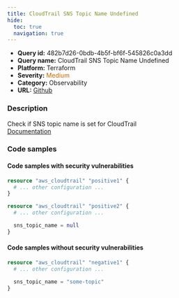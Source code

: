 ```yaml
---
title: CloudTrail SNS Topic Name Undefined
hide:
  toc: true
  navigation: true
---
```


<style>
  .highlight .hll {
    background-color: #ff171742;
  }
  .md-content {
    max-width: 1100px;
    margin: 0 auto;
  }
</style>

-   **Query id:** 482b7d26-0bdb-4b5f-bf6f-545826c0a3dd
-   **Query name:** CloudTrail SNS Topic Name Undefined
-   **Platform:** Terraform
-   **Severity:** <span style="color:#C60">Medium</span>
-   **Category:** Observability
-   **URL:** [Github](https://github.com/Checkmarx/kics/tree/master/assets/queries/terraform/aws/cloudtrail_sns_topic_name_undefined)

### Description
Check if SNS topic name is set for CloudTrail<br>
[Documentation](https://registry.terraform.io/providers/hashicorp/aws/latest/docs/resources/cloudtrail)

### Code samples
#### Code samples with security vulnerabilities
```tf title="Postitive test num. 1 - tf file" hl_lines="1 5"
resource "aws_cloudtrail" "positive1" {
  # ... other configuration ...
}

resource "aws_cloudtrail" "positive2" {
  # ... other configuration ...

  sns_topic_name = null
}
```


#### Code samples without security vulnerabilities
```tf title="Negative test num. 1 - tf file"
resource "aws_cloudtrail" "negative1" {
  # ... other configuration ...

  sns_topic_name = "some-topic"
}
```
